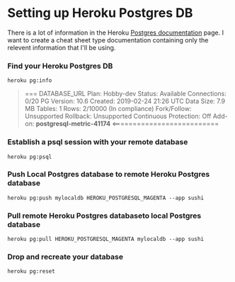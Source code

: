 # Setting up Heroku Postgres DB
There is a lot of information in the Heroku [Postgres documentation](https://devcenter.heroku.com/articles/heroku-postgresql) page. I want to create a cheat sheet type documentation containing only the relevent information that I'll be using.

### Find your Heroku Postgres DB
`heroku pg:info`

> === DATABASE_URL
Plan:                  Hobby-dev
Status:                Available
Connections:           0/20
PG Version:            10.6
Created:               2019-02-24 21:26 UTC
Data Size:             7.9 MB
Tables:                1
Rows:                  2/10000 (In compliance)
Fork/Follow:           Unsupported
Rollback:              Unsupported
Continuous Protection: Off
Add-on:                **postgresql-metric-41174** <==========================

### Establish a psql session with your remote database
`heroku pg:psql`

### Push Local Postgres database to remote Heroku Postgres database
`heroku pg:push mylocaldb HEROKU_POSTGRESQL_MAGENTA --app sushi`

### Pull remote Heroku Postgres databaseto local Postgres database
`heroku pg:pull HEROKU_POSTGRESQL_MAGENTA mylocaldb --app sushi`

### Drop and recreate your database
`heroku pg:reset`
